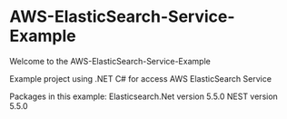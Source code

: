 # AWS-ElasticSearch-Service-Example

Welcome to the AWS-ElasticSearch-Service-Example 

Example project using .NET C# for access AWS ElasticSearch Service

Packages in this example:
Elasticsearch.Net version 5.5.0 
NEST version 5.5.0
